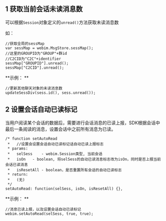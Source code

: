 ## 1 获取当前会话未读消息数 

可以根据`Session`对象定义的`unread()`方法获取未读消息数 

如：

```
//获取全局的sessMap
var sessMap = webim.MsgStore.sessMap();
//这里的GROUPID为"GROUP"+群id
//C2CID为"C2C"+identifier
sessMap["GROUPID"].unread();
sessMap["C2CID"].unread();
```
**示例： **

```
//更新其他聊天对象的未读消息数
updateSessDiv(sess.id(), sess.unread());
```

## 2 设置会话自动已读标记 

当用户阅读某个会话的数据后，需要进行会话消息的已读上报，SDK根据会话中最后一条阅读的消息，设置会话中之前所有消息为已读。 

```
/* function setAutoRead
 *   //设置会设置会话自动已读标记话自动已读上报标志
 * params:
 *   selSess	- webim.Session类型, 当前会话
 *   isOn	- boolean, 将selSess的自动已读消息标志改为isOn，同时是否上报当前会话已读消息
 *   isResetAll	- boolean，是否重置所有会话的自动已读标志
 * return:
 *   (无)
 */
setAutoRead: function(selSess, isOn, isResetAll) {},
```

**示例： **

```
//消息已读上报，以及设置会话自动已读标记
webim.setAutoRead(selSess, true, true);
```